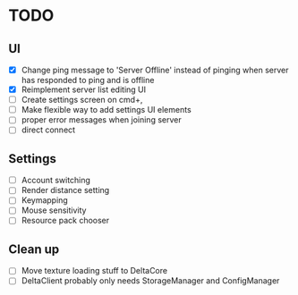 # TODO

## UI

- [x] Change ping message to 'Server Offline' instead of pinging when server has responded to ping and is offline
- [x] Reimplement server list editing UI
- [ ] Create settings screen on cmd+,
- [ ] Make flexible way to add settings UI elements
- [ ] proper error messages when joining server
- [ ] direct connect

## Settings

- [ ] Account switching
- [ ] Render distance setting
- [ ] Keymapping
- [ ] Mouse sensitivity
- [ ] Resource pack chooser

## Clean up

- [ ] Move texture loading stuff to DeltaCore
- [ ] DeltaClient probably only needs StorageManager and ConfigManager